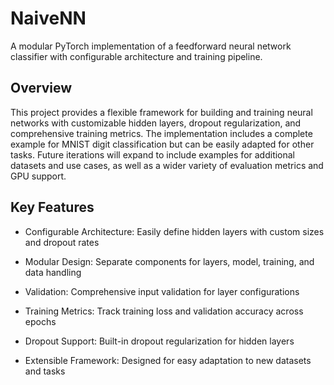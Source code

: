 # NaiveNN

A modular PyTorch implementation of a feedforward neural network classifier with configurable architecture and training pipeline.

## Overview

This project provides a flexible framework for building and training neural networks with customizable hidden layers, dropout regularization, and comprehensive training metrics. The implementation includes a complete example for MNIST digit classification but can be easily adapted for other tasks. Future iterations will expand to include examples for additional datasets and use cases, as well as a wider variety of evaluation metrics and GPU support.

## Key Features
* Configurable Architecture: Easily define hidden layers with custom sizes and dropout rates

* Modular Design: Separate components for layers, model, training, and data handling

* Validation: Comprehensive input validation for layer configurations

* Training Metrics: Track training loss and validation accuracy across epochs

* Dropout Support: Built-in dropout regularization for hidden layers

* Extensible Framework: Designed for easy adaptation to new datasets and tasks
